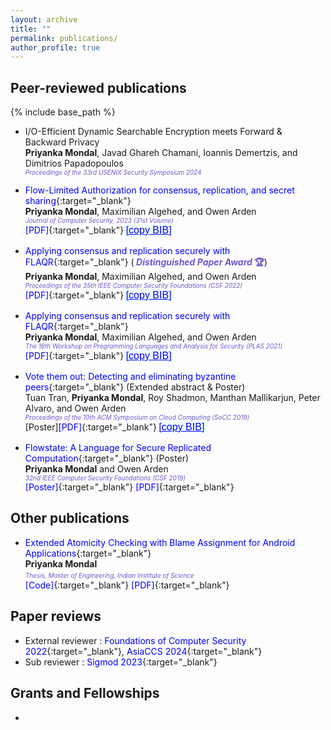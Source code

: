 ```yaml
---
layout: archive
title: ""
permalink: publications/
author_profile: true
---
```


<style>
  a {
    color: Blue;
    text-decoration: none  !important;

    &:hover {
      text-decoration: underline  !important;
    }
}
       button {
	    width: 80px;
	    height: 20px;
	    background-color:Azure;/*#87CEEB;/*#008CBA;*/
	    color: Blue;/*#4B9CD3;/*#00BFFF;/*#318CE7;/*#89CFF0;*/
            border-color:White;
            font-size: 16px;
            font-weight: 400;
            padding: 0px;
            border: 0px;
	    text-decoration: underline;
	}    
        button:active {
        	background-color: Cyan;
                color: Black;
	}
        .dontPrint {
               display:none;
        }
</style>

## Peer-reviewed publications
<!--You can also find my published articles on [Google Scholar](https://scholar.google.com/citations?user=xHRP7lkAAAAJ&hl=en){:target="_blank"} -->
{% include base_path %}

- [I/O-Efficient Dynamic Searchable Encryption meets Forward & Backward Privacy]()<br>
**Priyanka Mondal**, Javad Ghareh Chamani, Ioannis Demertzis, and Dimitrios Papadopoulos <br>
<i> <font color="SlateBlue" size="1.3"> Proceedings of the 33rd USENIX Security Symposium 2024 </font> </i> <br>

- [Flow-Limited Authorization for consensus, replication, and secret sharing](https://content.iospress.com/articles/journal-of-computer-security/jcs230048){:target="_blank"}<br>
**Priyanka Mondal**, Maximilian Algehed, and Owen Arden <br>
<i> <font color="SlateBlue" size="1.3"> Journal of Computer Security, 2023 (31st Volume) </font> </i> <br>
  [[PDF]](https://priyanka-mondal.github.io/FLAQRJCS.pdf){:target="_blank"}<button onclick="copyBib('@INPROCEEDINGS{pmondaljcs23,
  author={Mondal, Priyanka and Algehed, Maximilian and Arden, Owen},
  booktitle={31st Volume of Journal of Computer Security, Issue 5}, 
  title={Flow-Limited Authorization for consensus, replication, and secret sharing}, 
  year={2023},
  volume={5},
  number={},
  pages={615-645},
  doi={10.3233/JCS-230048}}')">[copy BIB]</button>

- [Applying consensus and replication securely with FLAQR](https://ieeexplore.ieee.org/document/9919637){:target="_blank"} (<b> <font color="SlateBlue"> <i> Distinguished Paper Award </i> 🏆</font></b>) <br>
**Priyanka Mondal**, Maximilian Algehed, and Owen Arden <br>
<i> <font color="SlateBlue" size="1.3"> Proceedings of the 35th IEEE Computer Security Foundations (CSF 2022) </font> </i> <br>
[[PDF]](https://priyanka-mondal.github.io/FLAQR_official.pdf){:target="_blank"}<button onclick="copyBib('@INPROCEEDINGS{9919637,
  author={Mondal, Priyanka and Algehed, Maximilian and Arden, Owen},
  booktitle={2022 IEEE 35th Computer Security Foundations Symposium (CSF)}, 
  title={Applying consensus and replication securely with FLAQR}, 
  year={2022},
  volume={},
  number={},
  pages={163-178},
  doi={10.1109/CSF54842.2022.9919637}}')">[copy BIB]</button>

- [Applying consensus and replication securely with FLAQR](https://plas21.software.imdea.org){:target="_blank"} <br>
**Priyanka Mondal**, Maximilian Algehed, and Owen Arden <br>
<i> <font color="SlateBlue" size="1.3"> The 16th Workshop on Programming Languages and Analysis for Security (PLAS 2021) </font> </i> <br>
[[PDF]](https://arxiv.org/abs/2205.04384){:target="_blank"}<button onclick="copyBib('@INPROCEEDINGS{9919637,
  author={Mondal, Priyanka and Algehed, Maximilian and Arden, Owen},
  booktitle={2022 IEEE 35th Computer Security Foundations Symposium (CSF)}, 
  title={Applying consensus and replication securely with FLAQR}, 
  year={2022},
  volume={},
  number={},
  pages={163-178},
  doi={10.1109/CSF54842.2022.9919637}}')">[copy BIB]</button>


- [Vote them out: Detecting and eliminating byzantine peers](https://dl.acm.org/doi/abs/10.1145/3357223.3365442){:target="_blank"} (Extended abstract & Poster)<br>
Tuan Tran, **Priyanka Mondal**, Roy Shadmon, Manthan Mallikarjun, Peter Alvaro, and Owen Arden <br>
<i> <font color="SlateBlue" size="1.3"> Proceedings of the 10th ACM Symposium on Cloud Computing (SoCC 2019) </font> </i> <br>
[[Poster]]()[[PDF]](https://priyanka-mondal.github.io/voteThemOut.pdf){:target="_blank"}<button onclick="copyBib('@inproceedings{10.1145/3357223.3365442,
author = {Tran, Tuan and Mondal, Priyanka and Shadmon, Roy and Mallikarjun, Manthan and Alvaro, Peter and Arden, Owen},
title = {Vote Them Out: Detecting and Eliminating Byzantine Peers},
year = {2019},
isbn = {9781450369732},
publisher = {Association for Computing Machinery},
address = {New York, NY, USA},
abstract = {},
booktitle = {Proceedings of the ACM Symposium on Cloud Computing},
pages = {480},
numpages = {1},
location = {Santa Cruz, CA, USA},
series = {SoCC 2019},
doi = {10.1145/3357223.3365442}}')">[copy BIB]</button>

- [Flowstate: A Language for Secure Replicated Computation](https://web.stevens.edu/csf2019/program.html){:target="_blank"} (Poster)<br>
**Priyanka Mondal** and Owen Arden <br>
<i> <font color="SlateBlue" size="1.3"> 32nd IEEE Computer Security Foundations (CSF 2019) </font> </i> <br>
[[Poster]](https://priyanka-mondal.github.io/Flowstate_Poster.pdf){:target="_blank"}
[[PDF]](https://priyanka-mondal.github.io/CSF_2019_paper_6.pdf){:target="_blank"}

## Other publications

- [Extended Atomicity Checking with Blame Assignment for
Android Applications](https://priyanka-mondal.github.io/PriyankaMEThesis.pdf){:target="_blank"}<br>
**Priyanka Mondal** <br>
<i> <font color="SlateBlue" size="1.3"> Thesis, Master of Engineering, Indian Institute of Science </font> </i> <br>
[[Code]](https://priyanka-mondal.github.io/PriyankaMEThesis.pdf){:target="_blank"}
[[PDF]](https://priyanka-mondal.github.io/PriyankaMEThesis.pdf){:target="_blank"}



## Paper reviews
- External reviewer : [Foundations of Computer Security 2022](https://jnear.github.io/fcs2022/){:target="_blank"}, [AsiaCCS 2024](https://asiaccs2024.sutd.edu.sg){:target="_blank"}
- Sub reviewer : [Sigmod 2023](https://2023.sigmod.org){:target="_blank"}

## Grants and Fellowships
- 

<script>     
function copyBib(name) 
{
    navigator.clipboard.writeText(name);
}
</script>

